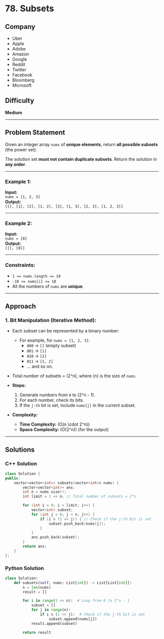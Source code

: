 # 78. Subsets

## Company

- Uber
- Apple
- Adobe
- Amazon
- Google
- Reddit
- Twitter
- Facebook
- Bloomberg
- Microsoft

## Difficulty

**Medium**

---

## Problem Statement

Given an integer array `nums` of **unique elements**, return **all possible subsets** (the power set).

The solution set **must not contain duplicate subsets**. Return the solution in **any order**.

---

### Example 1:

**Input:**  
`nums = [1, 2, 3]`  
**Output:**  
`[[], [1], [2], [1, 2], [3], [1, 3], [2, 3], [1, 2, 3]]`

---

### Example 2:

**Input:**  
`nums = [0]`  
**Output:**  
`[[], [0]]`

---

### Constraints:

- `1 <= nums.length <= 10`
- `-10 <= nums[i] <= 10`
- All the numbers of `nums` are **unique**.

---

## Approach

### **1. Bit Manipulation (Iterative Method):**

- Each subset can be represented by a binary number:

  - For example, for `nums = [1, 2, 3]`:
    - `000` → `[]` (empty subset)
    - `001` → `[1]`
    - `010` → `[2]`
    - `011` → `[1, 2]`
    - ... and so on.

- Total number of subsets = \(2^n\), where \(n\) is the size of `nums`.

- **Steps:**

  1. Generate numbers from `0` to \(2^n - 1\).
  2. For each number, check its bits.
  3. If the `j-th` bit is set, include `nums[j]` in the current subset.

- **Complexity:**
  - **Time Complexity:** \(O(n \cdot 2^n)\)
  - **Space Complexity:** \(O(2^n)\) (for the output)

---

## Solutions

### C++ Solution

```cpp
class Solution {
public:
    vector<vector<int>> subsets(vector<int>& nums) {
        vector<vector<int>> ans;
        int n = nums.size();
        int limit = 1 << n; // Total number of subsets = 2^n

        for (int i = 0; i < limit; i++) {
            vector<int> subset;
            for (int j = 0; j < n; j++) {
                if (i & (1 << j)) { // Check if the j-th bit is set
                    subset.push_back(nums[j]);
                }
            }
            ans.push_back(subset);
        }
        return ans;
    }
};
```

### Python Solution

```py
class Solution:
    def subsets(self, nums: List[int]) -> List[List[int]]:
        n = len(nums)
        result = []

        for i in range(1 << n):  # Loop from 0 to 2^n - 1
            subset = []
            for j in range(n):
                if i & (1 << j):  # Check if the j-th bit is set
                    subset.append(nums[j])
            result.append(subset)

        return result
```
